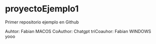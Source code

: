 # proyectoEjemplo1
Primer repositorio ejemplo en Github

Auhtor: Fabian MACOS
CoAuthor: Chatgpt
triCoauhor: Fabian WINDOWS
yooo

